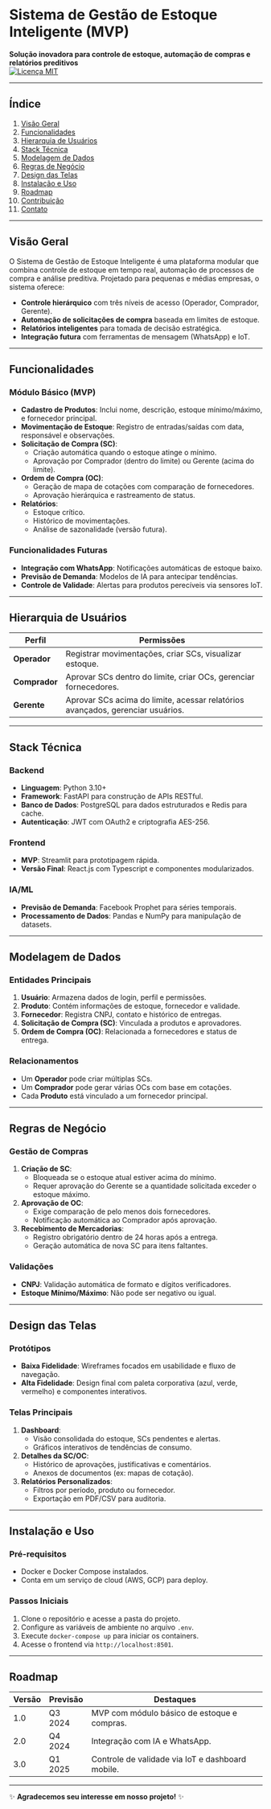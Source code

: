 # Sistema de Gestão de Estoque Inteligente (MVP)

**Solução inovadora para controle de estoque, automação de compras e relatórios preditivos**  
[![Licença MIT](https://img.shields.io/badge/Licença-MIT-blue)](https://opensource.org/licenses/MIT)

---

## Índice
1. [Visão Geral](#visão-geral)
2. [Funcionalidades](#funcionalidades)
3. [Hierarquia de Usuários](#hierarquia-de-usuários)
4. [Stack Técnica](#stack-técnica)
5. [Modelagem de Dados](#modelagem-de-dados)
6. [Regras de Negócio](#regras-de-negócio)
7. [Design das Telas](#design-das-telas)
8. [Instalação e Uso](#instalação-e-uso)
9. [Roadmap](#roadmap)
10. [Contribuição](#contribuição)
11. [Contato](#contato)

---

## Visão Geral
O Sistema de Gestão de Estoque Inteligente é uma plataforma modular que combina controle de estoque em tempo real, automação de processos de compra e análise preditiva. Projetado para pequenas e médias empresas, o sistema oferece:

- **Controle hierárquico** com três níveis de acesso (Operador, Comprador, Gerente).  
- **Automação de solicitações de compra** baseada em limites de estoque.  
- **Relatórios inteligentes** para tomada de decisão estratégica.  
- **Integração futura** com ferramentas de mensagem (WhatsApp) e IoT.  

---

## Funcionalidades
### Módulo Básico (MVP)
- **Cadastro de Produtos**: Inclui nome, descrição, estoque mínimo/máximo, e fornecedor principal.  
- **Movimentação de Estoque**: Registro de entradas/saídas com data, responsável e observações.  
- **Solicitação de Compra (SC)**:  
  - Criação automática quando o estoque atinge o mínimo.  
  - Aprovação por Comprador (dentro do limite) ou Gerente (acima do limite).  
- **Ordem de Compra (OC)**:  
  - Geração de mapa de cotações com comparação de fornecedores.  
  - Aprovação hierárquica e rastreamento de status.  
- **Relatórios**:  
  - Estoque crítico.  
  - Histórico de movimentações.  
  - Análise de sazonalidade (versão futura).  

### Funcionalidades Futuras
- **Integração com WhatsApp**: Notificações automáticas de estoque baixo.  
- **Previsão de Demanda**: Modelos de IA para antecipar tendências.  
- **Controle de Validade**: Alertas para produtos perecíveis via sensores IoT.  

---

## Hierarquia de Usuários
| **Perfil**     | **Permissões**                                                                 |
|----------------|-------------------------------------------------------------------------------|
| **Operador**   | Registrar movimentações, criar SCs, visualizar estoque.                      |
| **Comprador**  | Aprovar SCs dentro do limite, criar OCs, gerenciar fornecedores.             |
| **Gerente**    | Aprovar SCs acima do limite, acessar relatórios avançados, gerenciar usuários. |

---

## Stack Técnica
### Backend
- **Linguagem**: Python 3.10+  
- **Framework**: FastAPI para construção de APIs RESTful.  
- **Banco de Dados**: PostgreSQL para dados estruturados e Redis para cache.  
- **Autenticação**: JWT com OAuth2 e criptografia AES-256.  

### Frontend
- **MVP**: Streamlit para prototipagem rápida.  
- **Versão Final**: React.js com Typescript e componentes modularizados.  

### IA/ML
- **Previsão de Demanda**: Facebook Prophet para séries temporais.  
- **Processamento de Dados**: Pandas e NumPy para manipulação de datasets.  

---

## Modelagem de Dados
### Entidades Principais
1. **Usuário**: Armazena dados de login, perfil e permissões.  
2. **Produto**: Contém informações de estoque, fornecedor e validade.  
3. **Fornecedor**: Registra CNPJ, contato e histórico de entregas.  
4. **Solicitação de Compra (SC)**: Vinculada a produtos e aprovadores.  
5. **Ordem de Compra (OC)**: Relacionada a fornecedores e status de entrega.  

### Relacionamentos
- Um **Operador** pode criar múltiplas SCs.  
- Um **Comprador** pode gerar várias OCs com base em cotações.  
- Cada **Produto** está vinculado a um fornecedor principal.  

---

## Regras de Negócio
### Gestão de Compras
1. **Criação de SC**:  
   - Bloqueada se o estoque atual estiver acima do mínimo.  
   - Requer aprovação do Gerente se a quantidade solicitada exceder o estoque máximo.  
2. **Aprovação de OC**:  
   - Exige comparação de pelo menos dois fornecedores.  
   - Notificação automática ao Comprador após aprovação.  
3. **Recebimento de Mercadorias**:  
   - Registro obrigatório dentro de 24 horas após a entrega.  
   - Geração automática de nova SC para itens faltantes.  

### Validações
- **CNPJ**: Validação automática de formato e dígitos verificadores.  
- **Estoque Mínimo/Máximo**: Não pode ser negativo ou igual.  

---

## Design das Telas
### Protótipos
- **Baixa Fidelidade**: Wireframes focados em usabilidade e fluxo de navegação.  
- **Alta Fidelidade**: Design final com paleta corporativa (azul, verde, vermelho) e componentes interativos.  

### Telas Principais
1. **Dashboard**:  
   - Visão consolidada do estoque, SCs pendentes e alertas.  
   - Gráficos interativos de tendências de consumo.  
2. **Detalhes da SC/OC**:  
   - Histórico de aprovações, justificativas e comentários.  
   - Anexos de documentos (ex: mapas de cotação).  
3. **Relatórios Personalizados**:  
   - Filtros por período, produto ou fornecedor.  
   - Exportação em PDF/CSV para auditoria.  

---

## Instalação e Uso
### Pré-requisitos
- Docker e Docker Compose instalados.  
- Conta em um serviço de cloud (AWS, GCP) para deploy.  

### Passos Iniciais
1. Clone o repositório e acesse a pasta do projeto.  
2. Configure as variáveis de ambiente no arquivo `.env`.  
3. Execute `docker-compose up` para iniciar os containers.  
4. Acesse o frontend via `http://localhost:8501`.  

---

## Roadmap
| **Versão** | **Previsão** | **Destaques**                                  |
|------------|--------------|-----------------------------------------------|
| 1.0        | Q3 2024      | MVP com módulo básico de estoque e compras.    |
| 2.0        | Q4 2024      | Integração com IA e WhatsApp.                 |
| 3.0        | Q1 2025      | Controle de validade via IoT e dashboard mobile. |

---

✨ **Agradecemos seu interesse em nosso projeto!** ✨
